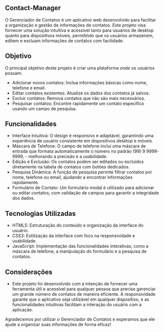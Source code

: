 ## Contact-Manager
O Gerenciador de Contatos é um aplicativo web desenvolvido para facilitar a organização e gestão de informações de contatos. Este projeto visa fornecer uma solução intuitiva e acessível tanto para usuários de desktop quanto para dispositivos móveis, permitindo que os usuários armazenem, editem e excluam informações de contatos com facilidade.

## Objetivo
O principal objetivo deste projeto é criar uma plataforma onde os usuários possam:

- Adicionar novos contatos: Inclua informações básicas como nome, telefone e email.
- Editar contatos existentes: Atualize os dados dos contatos já salvos.
- Excluir contatos: Remova contatos que não são mais necessários.
- Pesquisar contatos: Encontre rapidamente um contato específico usando um campo de pesquisa.
## Funcionalidades
- Interface Intuitiva: O design é responsivo e adaptável, garantindo uma experiência de usuário consistente em dispositivos desktop e móveis.
- Máscara de Telefone: O campo de telefone inclui uma máscara de entrada que formata automaticamente o número no padrão (99) 9 9999-9999, - melhorando a precisão e a usabilidade.
- Edição e Exclusão: Os contatos podem ser editados ou excluídos diretamente na tabela de contatos com botões dedicados.
- Pesquisa Dinâmica: A função de pesquisa permite filtrar contatos por nome, telefone ou email, ajudando a encontrar informações rapidamente.
- Formulário de Contato: Um formulário modal é utilizado para adicionar ou editar contatos, com validação de campos para garantir a integridade dos dados.
## Tecnologias Utilizadas
- HTML5: Estruturação do conteúdo e organização da interface do usuário.
- CSS3: Estilização da interface com foco na responsividade e usabilidade.
- JavaScript: Implementação das funcionalidades interativas, como a máscara de telefone, a manipulação do formulário e a pesquisa de contatos.
## Considerações
- Este projeto foi desenvolvido com a intenção de fornecer uma ferramenta útil e acessível para qualquer pessoa que precise gerenciar um grande número de contatos de maneira eficiente. A responsividade garante que o aplicativo seja utilizável em qualquer dispositivo, e as funcionalidades intuitivas facilitam a interação do usuário com a aplicação.

Agradecemos por utilizar o Gerenciador de Contatos e esperamos que ele ajude a organizar suas informações de forma eficaz!
